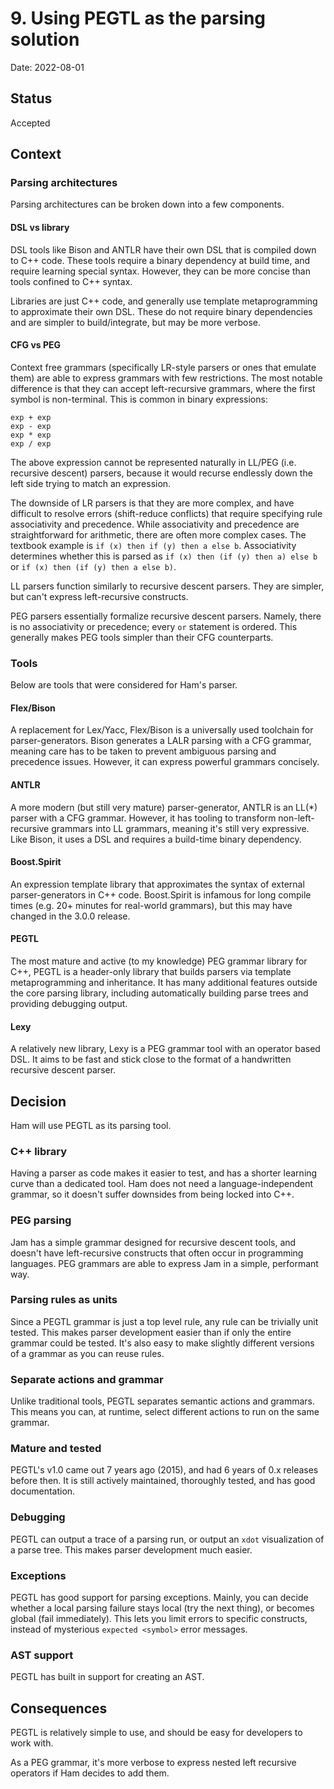 # 9. Using PEGTL as the parsing solution

Date: 2022-08-01

## Status

Accepted

## Context

### Parsing architectures
Parsing architectures can be broken down into a few components.

#### DSL vs library
DSL tools like Bison and ANTLR have their own DSL that is compiled down to C++ code. These tools require a binary dependency at build time, and require learning special syntax. However, they can be more concise than tools confined to C++ syntax.

Libraries are just C++ code, and generally use template metaprogramming to approximate their own DSL. These do not require binary dependencies and are simpler to build/integrate, but may be more verbose.

#### CFG vs PEG
Context free grammars (specifically LR-style parsers or ones that emulate them) are able to express grammars with few restrictions. The most notable difference is that they can accept left-recursive grammars, where the first symbol is non-terminal. This is common in binary expressions:
```
exp + exp
exp - exp
exp * exp
exp / exp
```

The above expression cannot be represented naturally in LL/PEG (i.e. recursive descent) parsers, because it would recurse endlessly down the left side trying to match an expression.

The downside of LR parsers is that they are more complex, and have difficult to resolve errors (shift-reduce conflicts) that require specifying rule associativity and precedence. While associativity and precedence are straightforward for arithmetic, there are often more complex cases. The textbook example is `if (x) then if (y) then a else b`. Associativity determines whether this is parsed as `if (x) then (if (y) then a) else b` or `if (x) then (if (y) then a else b)`.

LL parsers function similarly to recursive descent parsers. They are simpler, but can't express left-recursive constructs.

PEG parsers essentially formalize recursive descent parsers. Namely, there is no associativity or precedence; every `or` statement is ordered. This generally makes PEG tools simpler than their CFG counterparts.

### Tools
Below are tools that were considered for Ham's parser.

#### Flex/Bison
A replacement for Lex/Yacc, Flex/Bison is a universally used toolchain for parser-generators. Bison generates a LALR parsing with a CFG grammar, meaning care has to be taken to prevent ambiguous parsing and precedence issues. However, it can express powerful grammars concisely.

#### ANTLR
A more modern (but still very mature) parser-generator, ANTLR is an LL(*) parser with a CFG grammar. However, it has tooling to transform non-left-recursive grammars into LL grammars, meaning it's still very expressive. Like Bison, it uses a DSL and requires a build-time binary dependency.

#### Boost.Spirit
An expression template library that approximates the syntax of external parser-generators in C++ code. Boost.Spirit is infamous for long compile times (e.g. 20+ minutes for real-world grammars), but this may have changed in the 3.0.0 release.

#### PEGTL
The most mature and active (to my knowledge) PEG grammar library for C++, PEGTL is a header-only library that builds parsers via template metaprogramming and inheritance. It has many additional features outside the core parsing library, including automatically building parse trees and providing debugging output.

#### Lexy
A relatively new library, Lexy is a PEG grammar tool with an operator based DSL. It aims to be fast and stick close to the format of a handwritten recursive descent parser.

## Decision
Ham will use PEGTL as its parsing tool.

### C++ library
Having a parser as code makes it easier to test, and has a shorter learning curve than a dedicated tool. Ham does not need a language-independent grammar, so it doesn't suffer downsides from being locked into C++.

### PEG parsing
Jam has a simple grammar designed for recursive descent tools, and doesn't have left-recursive constructs that often occur in programming languages. PEG grammars are able to express Jam in a simple, performant way.

### Parsing rules as units
Since a PEGTL grammar is just a top level rule, any rule can be trivially unit tested. This makes parser development easier than if only the entire grammar could be tested. It's also easy to make slightly different versions of a grammar as you can reuse rules.

### Separate actions and grammar
Unlike traditional tools, PEGTL separates semantic actions and grammars. This means you can, at runtime, select different actions to run on the same grammar.

### Mature and tested
PEGTL's v1.0 came out 7 years ago (2015), and had 6 years of 0.x releases before then. It is still actively maintained, thoroughly tested, and has good documentation.

### Debugging
PEGTL can output a trace of a parsing run, or output an `xdot` visualization of a parse tree. This makes parser development much easier.

### Exceptions
PEGTL has good support for parsing exceptions. Mainly, you can decide whether a local parsing failure stays local (try the next thing), or becomes global (fail immediately). This lets you limit errors to specific constructs, instead of mysterious `expected <symbol>` error messages.

### AST support
PEGTL has built in support for creating an AST.

## Consequences
PEGTL is relatively simple to use, and should be easy for developers to work with. 

As a PEG grammar, it's more verbose to express nested left recursive operators if Ham decides to add them.
